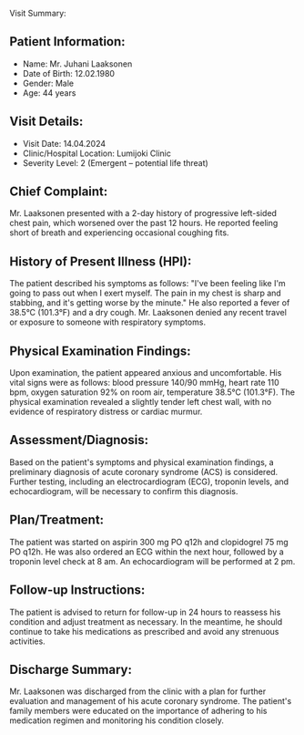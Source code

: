 Visit Summary:

Patient Information:
------------------

* Name: Mr. Juhani Laaksonen
* Date of Birth: 12.02.1980
* Gender: Male
* Age: 44 years

Visit Details:
-----------------

* Visit Date: 14.04.2024
* Clinic/Hospital Location: Lumijoki Clinic
* Severity Level: 2 (Emergent – potential life threat)

Chief Complaint:
-----------------

Mr. Laaksonen presented with a 2-day history of progressive left-sided chest pain, which worsened over the past 12 hours. He reported feeling short of breath and experiencing occasional coughing fits.

History of Present Illness (HPI):
--------------------------------

The patient described his symptoms as follows: "I've been feeling like I'm going to pass out when I exert myself. The pain in my chest is sharp and stabbing, and it's getting worse by the minute." He also reported a fever of 38.5°C (101.3°F) and a dry cough. Mr. Laaksonen denied any recent travel or exposure to someone with respiratory symptoms.

Physical Examination Findings:
------------------------------

Upon examination, the patient appeared anxious and uncomfortable. His vital signs were as follows: blood pressure 140/90 mmHg, heart rate 110 bpm, oxygen saturation 92% on room air, temperature 38.5°C (101.3°F). The physical examination revealed a slightly tender left chest wall, with no evidence of respiratory distress or cardiac murmur.

Assessment/Diagnosis:
----------------------

Based on the patient's symptoms and physical examination findings, a preliminary diagnosis of acute coronary syndrome (ACS) is considered. Further testing, including an electrocardiogram (ECG), troponin levels, and echocardiogram, will be necessary to confirm this diagnosis.

Plan/Treatment:
-----------------

The patient was started on aspirin 300 mg PO q12h and clopidogrel 75 mg PO q12h. He was also ordered an ECG within the next hour, followed by a troponin level check at 8 am. An echocardiogram will be performed at 2 pm.

Follow-up Instructions:
-------------------------

The patient is advised to return for follow-up in 24 hours to reassess his condition and adjust treatment as necessary. In the meantime, he should continue to take his medications as prescribed and avoid any strenuous activities.

Discharge Summary:
-------------------

Mr. Laaksonen was discharged from the clinic with a plan for further evaluation and management of his acute coronary syndrome. The patient's family members were educated on the importance of adhering to his medication regimen and monitoring his condition closely.